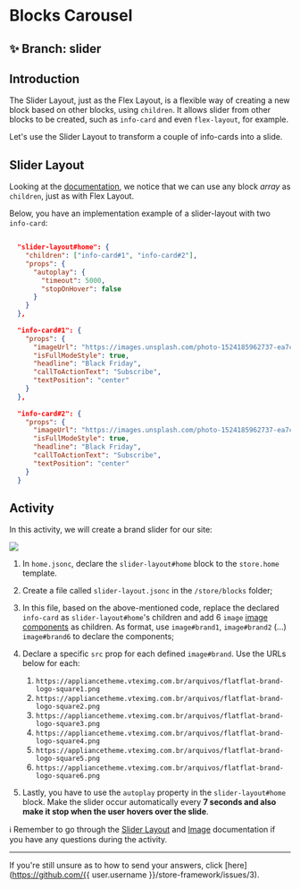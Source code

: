 # Blocks Carousel

## :sparkles: **Branch:** slider

## Introduction

The Slider Layout, just as the Flex Layout, is a flexible way of creating a new block based on other blocks, using `children`. It allows slider from other blocks to be created, such as `info-card` and even `flex-layout`, for example.

Let's use the Slider Layout to transform a couple of info-cards into a slide.

## Slider Layout

Looking at the [documentation](https://vtex.io/docs/components/layout/vtex.slider-layout), we notice that we can use any block _array_ as `children`, just as with Flex Layout.

Below, you have an implementation example of a slider-layout with two `info-card`:

```json

  "slider-layout#home": {
    "children": ["info-card#1", "info-card#2"],
    "props": {
      "autoplay": {
        "timeout": 5000,
        "stopOnHover": false
      }
    }
  },
  
  "info-card#1": {
    "props": {
      "imageUrl": "https://images.unsplash.com/photo-1524185962737-ea7c028a12cd?ixlib=rb-1.2.1&auto=format&fit=crop&w=1350&q=80",
      "isFullModeStyle": true,
      "headline": "Black Friday",
      "callToActionText": "Subscribe",
      "textPosition": "center"
    }
  },
  
  "info-card#2": {
    "props": {
      "imageUrl": "https://images.unsplash.com/photo-1524185962737-ea7c028a12cd?ixlib=rb-1.2.1&auto=format&fit=crop&w=1350&q=80",
      "isFullModeStyle": true,
      "headline": "Black Friday",
      "callToActionText": "Subscribe",
      "textPosition": "center"
    }
  }

```

## Activity

In this activity, we will create a brand slider for our site: 

![](https://appliancetheme.vteximg.com.br/arquivos/brand-slider.png)

1. In `home.jsonc`, declare the `slider-layout#home` block to the `store.home` template.

2. Create a file called `slider-layout.jsonc` in the `/store/blocks` folder;

3. In this file, based on the above-mentioned code, replace the declared `info-card` as `slider-layout#home`'s children and add 6 `image` [image components](https://vtex.io/docs/components/general/vtex.store-components/image) as children. As format, use `image#brand1`, `image#brand2` (...) `image#brand6` to declare the components;

4. Declare a specific `src` prop for each defined `image#brand`. Use the URLs below for each:
   1.  `https://appliancetheme.vteximg.com.br/arquivos/flatflat-brand-logo-square1.png`
   2.  `https://appliancetheme.vteximg.com.br/arquivos/flatflat-brand-logo-square2.png`
   3.  `https://appliancetheme.vteximg.com.br/arquivos/flatflat-brand-logo-square3.png`
   4.  `https://appliancetheme.vteximg.com.br/arquivos/flatflat-brand-logo-square4.png`
   5.  `https://appliancetheme.vteximg.com.br/arquivos/flatflat-brand-logo-square5.png`
   6.  `https://appliancetheme.vteximg.com.br/arquivos/flatflat-brand-logo-square6.png`
   
5. Lastly, you have to use the `autoplay` property in the `slider-layout#home` block. Make the slider occur automatically every **7 seconds and also make it stop when the user hovers over the slide**.

:information_source: Remember to go through the [Slider Layout](https://vtex.io/docs/components/layout/vtex.slider-layout) and [Image](https://vtex.io/docs/components/general/vtex.store-components/image) documentation if you have any questions during the activity.

----

If you're still unsure as to how to send your answers, click [here](https://github.com/{{ user.username }}/store-framework/issues/3).
